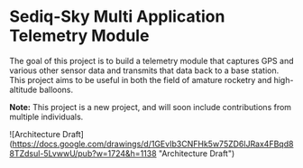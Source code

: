 Sediq-Sky Multi Application Telemetry Module
============================================

The goal of this project is to build a telemetry module that captures GPS and various other sensor data and transmits that data back to a base station. This project aims to be useful in both the field of amature rocketry and high-altitude balloons.

**Note:** This project is a new project, and will soon include contributions from multiple individuals.

![Architecture Draft] (https://docs.google.com/drawings/d/1GEvIb3CNFHk5w75ZD6lJRax4FBqd88TZdsul-5LvwwU/pub?w=1724&h=1138 "Architecture Draft")


